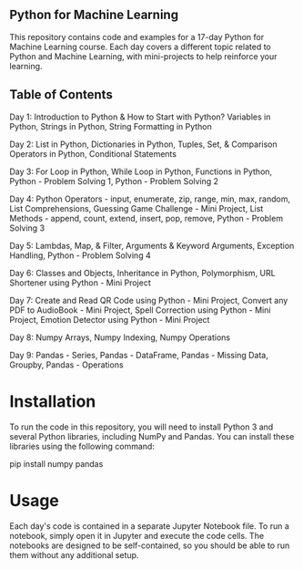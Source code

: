 ## Python for Machine Learning
This repository contains code and examples for a 17-day Python for Machine Learning course. Each day covers a different topic related to Python and Machine Learning, with mini-projects to help reinforce your learning.

## Table of Contents

Day 1: Introduction to Python & How to Start with Python? Variables in Python, Strings in Python, String Formatting in Python

Day 2: List in Python, Dictionaries in Python, Tuples, Set, & Comparison Operators in Python, Conditional Statements

Day 3: For Loop in Python, While Loop in Python, Functions in Python, Python - Problem Solving 1, Python - Problem Solving 2

Day 4: Python Operators - input, enumerate, zip, range, min, max, random, List Comprehensions, Guessing Game Challenge - Mini Project, List Methods - append, count, extend, insert, pop, remove, Python - Problem Solving 3

Day 5: Lambdas, Map, & Filter, Arguments & Keyword Arguments, Exception Handling, Python - Problem Solving 4

Day 6: Classes and Objects, Inheritance in Python, Polymorphism, URL Shortener using Python - Mini Project

Day 7: Create and Read QR Code using Python - Mini Project, Convert any PDF to AudioBook - Mini Project, Spell Correction using Python - Mini Project, Emotion Detector using Python - Mini Project

Day 8: Numpy Arrays, Numpy Indexing, Numpy Operations

Day 9: Pandas - Series, Pandas - DataFrame, Pandas - Missing Data, Groupby, Pandas - Operations
# Installation
To run the code in this repository, you will need to install Python 3 and several Python libraries, including NumPy and Pandas. You can install these libraries using the following command:


pip install numpy pandas

# Usage
Each day's code is contained in a separate Jupyter Notebook file. To run a notebook, simply open it in Jupyter and execute the code cells. The notebooks are designed to be self-contained, so you should be able to run them without any additional setup.
